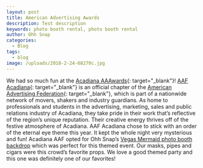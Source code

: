 ```yaml
---
layout: post
title: American Advertising Awards
description: Test description
keywords: photo booth rental, photo booth rental
author: Ohh Snap
categories:
  - Blog
tags:
  - blog
image: /uploads/2018-2-24-68270c.jpg
---
```

We had so much fun at the&nbsp;[Acadiana AAAwards](http://addys2018.com/){: target="_blank"}\!&nbsp;[AAF Acadiana](http://www.aafacadiana.com/){: target="_blank"}&nbsp;is an official chapter of the&nbsp;[American Advertising Federation](https://www.aaf.org/){: target="_blank"}, which is part of a nationwide network of movers, shakers and industry guardians. As home to professionals and students in the advertising, marketing, sales and public relations industry of Acadiana, they take pride in their work that’s reflective of the region’s unique reputation. Their creative energy thrives off of the festive atmosphere of Acadiana. AAF Acadiana chose to stick with an order of the eternal eye theme this year. It kept the whole night very mysterious and fun\! Acadiana AAF opted for Ohh Snap’s&nbsp;[Vegas Mermaid photo booth backdrop](https://ohhsnapbooth.com/photo-booth-and-photography-backdrops.html)&nbsp;which was perfect for this themed event. Our masks, pipes and cigars were this crowd’s favorite props. We love a good themed party and this one was definitely one of our favorites\!